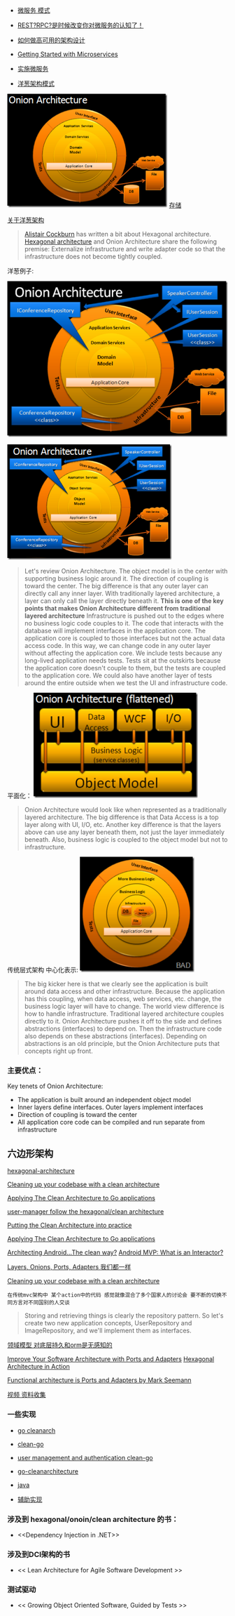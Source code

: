 - [微服务 模式](https://azure.microsoft.com/en-us/blog/design-patterns-for-microservices/)

- [REST?RPC?是时候改变你对微服务的认知了！ ](https://mp.weixin.qq.com/s/HTeQNU-1P-hWloEdjl1QYg)

- [如何做高可用的架构设计 ](https://mp.weixin.qq.com/s?__biz=MzI3OTUwMjM4MA==&mid=2247483756&idx=1&sn=7bda8ca7926977b12d4b8fd94cc72220&chksm=eb478a2fdc30033958dc7de381c0214c1d8073e707a287d75789fba73b2dcf046dff4c68c569#rd)

- [Getting Started with Microservices](https://blogs.oracle.com/developers/getting-started-with-microservices-part-one)

- [实施微服务](http://www.infoq.com/cn/articles/basis-frameworkto-implement-micro-service)

- [洋葱架构模式](http://jeffreypalermo.com/blog/the-onion-architecture-part-1/)

![架构图](./assets/images/onion_arch.png "洋葱架构")
[存储](http://www.golangdevops.com/2017/09/05/abstracting-the-storage-layer/)

[关于洋葱架构](http://idiomaticgo.com/post/best-practice/server-project-layout/)

> [Alistair Cockburn](http://alistair.cockburn.us/index.php/Main_Page) has written a bit about Hexagonal architecture.  [Hexagonal architecture](http://alistair.cockburn.us/index.php/Hexagonal_architecture) and Onion Architecture share the following premise:  Externalize infrastructure and write adapter code so that the infrastructure does not become tightly coupled.

洋葱例子:

![架构图](./assets/images/onion_arch_pt2.png "洋葱架构")

![架构图](./assets/images/onion_arch_pt3.png "洋葱架构")
> Let's review Onion Architecture.  The object model is in the center with supporting business logic around it.  The direction of coupling is toward the center.  The big difference is that any outer layer can directly call any inner layer.   With traditionally layered architecture, a layer can only call the layer directly beneath it.  **This is one of the key points that makes Onion Architecture different from traditional layered architecture**
>  Infrastructure is pushed out to the edges where no business logic code couples to it.  The code that interacts with the database will implement interfaces in the application core.  The application core is coupled to those interfaces but not the actual data access code.  In this way, we can change code in any outer layer without affecting the application core.  We include tests because any long-lived application needs tests.  Tests sit at the outskirts because the application core doesn't couple to them, but the tests are coupled to the application core.  We could also have another layer of tests around the entire outside when we test the UI and infrastructure code.

平面化：
![架构图](./assets/images/onion_arch_flattened.png "洋葱架构")
>   Onion Architecture would look like when represented as a traditionally layered architecture.  The big difference is that Data Access is a top layer along with UI, I/O, etc.  Another key difference is that the layers above can use any layer beneath them, not just the layer immediately beneath.  Also, business logic is coupled to the object model but not to infrastructure.

传统层式架构 中心化表示:
![架构图](./assets/images/bad_layerd_arch.png "洋葱架构")
>   The big kicker here is that we clearly see the application is built around data access and other infrastructure.  Because the application has this coupling, when data access, web services, etc. change, the business logic layer will have to change.  The world view difference is how to handle infrastructure.  Traditional layered architecture couples directly to it.  Onion Architecture pushes it off to the side and defines abstractions (interfaces) to depend on.  Then the infrastructure code also depends on these abstractions (interfaces).  Depending on abstractions is an old principle, but the Onion Architecture puts that concepts right up front. 


### 主要优点：

Key tenets of Onion Architecture:

-    The application is built around an independent object model
-    Inner layers define interfaces.  Outer layers implement interfaces
- Direction of coupling is toward the center
-    All application core code can be compiled and run separate from infrastructure


##  六边形架构
[hexagonal-architecture](http://fideloper.com/hexagonal-architecture)

[Cleaning up your codebase with a clean architecture](https://dev.to/barryosull/cleaning-up-your-codebase-with-a-clean-architecture)

[Applying The Clean Architecture to Go applications](http://manuel.kiessling.net/2012/09/28/applying-the-clean-architecture-to-go-applications/)

[user-manager follow the hexagonal/clean architecture](https://github.com/cgarvis/citizens)

[Putting the Clean Architecture into practice](https://geeks.uniplaces.com/putting-clean-architecture-into-practice-20c47d8c76de)

[Applying The Clean Architecture to Go applications](http://manuel.kiessling.net/2012/09/28/applying-the-clean-architecture-to-go-applications/)

[Architecting Android...The clean way?](https://fernandocejas.com/2014/09/03/architecting-android-the-clean-way/)
[Android MVP: What is an Interactor?](https://stackoverflow.com/questions/35746546/android-mvp-what-is-an-interactor)

[Layers, Onions, Ports, Adapters 我们都一样](http://blog.ploeh.dk/2013/12/03/layers-onions-ports-adapters-its-all-the-same/)

[Cleaning up your codebase with a clean architecture](https://dev.to/barryosull/cleaning-up-your-codebase-with-a-clean-architecture)
>
    在传统mvc架构中 某个action中的代码 感觉就像混合了多个国家人的讨论会 要不断的切换不同方言对不同国别的人交谈
> Storing and retrieving things is clearly the repository pattern. So let's create two new application concepts, UserRepository and ImageRepository, and we'll implement them as interfaces.    

[领域模型 对底层持久和orm是无感知的](https://medium.com/@johnkevinmbasco/domain-models-that-are-100-ignorant-of-persistence-and-orm-unaware-d8f7a8253c7b)

[Improve Your Software Architecture with Ports and Adapters](https://spin.atomicobject.com/2013/02/23/ports-adapters-software-architecture/)
[Hexagonal Architecture in Action](https://spin.atomicobject.com/2017/11/21/hexagonal-architecture/)

[Functional architecture is Ports and Adapters by Mark Seemann](http://blog.ploeh.dk/2016/03/18/functional-architecture-is-ports-and-adapters/)

[视频 资料收集](https://medium.com/@johnkevinmbasco/domain-models-that-are-100-ignorant-of-persistence-and-orm-unaware-d8f7a8253c7b)

### 一些实现

- [go cleanarch](https://github.com/moul/cleanarch)
- [clean-go](https://github.com/CaptainCodeman/clean-go)
- [user management and authentication clean-go](https://github.com/cgarvis/citizens)
- [go-cleanarchitecture](https://github.com/manuelkiessling/go-cleanarchitecture)

- [java ](https://github.com/xpmatteo/birthday-greetings-kata)

- [辅助实现](https://github.com/dadamssg/commandbus)

### 涉及到 hexagonal/onoin/clean architecture 的书：

- <<Dependency Injection in .NET>>

### 涉及到DCI架构的书

- << Lean Architecture for Agile Software Development >>

### 测试驱动

- << Growing Object Oriented Software, Guided by Tests >>